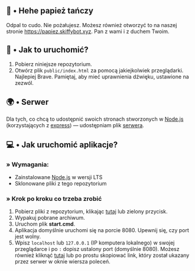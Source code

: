 ## 🧀 • Hehe papież tańczy
Odpal to cudo. Nie pożałujesz. Możesz również otworzyć to na naszej stronie https://papiez.skiffybot.xyz. Pan z wami i z duchem Twoim.

## 🍰 • Jak to uruchomić?
1. Pobierz niniejsze repozytorium.
2. Otwórz plik `public/index.html` za pomocą jakiejkolwiek przeglądarki. Najlepiej Brave. Pamiętaj, aby mieć uprawnienia dźwięku, ustawione na zezwól.

## 🌍 • Serwer
Dla tych, co chcą to udostępnić swoich stronach stworzonych w [Node.js](https://nodejs.org/en) (korzystających z [express](https://www.npmjs.com/package/express)) — udostępniam plik [serwera](https://papiez.skiffybot.xyz).

## 💻 • Jak uruchomić aplikacje?
### » Wymagania:
- Zainstalowane [Node.js](https://nodejs.org/en) w wersji LTS
- Sklonowane pliki z tego repozytorium

### » Krok po kroku co trzeba zrobić
1. Pobierz pliki z repozytorium, klikając [tutaj](https://github.com/sefinek24/papiez-tanczy/archive/refs/heads/main.zip) lub zielony przycisk.
2. Wypakuj pobrane archiwum.
3. Uruchom plik **start.cmd**.
4. Aplikacja domyślnie uruchomi się na porcie 8080. Upewnij się, czy port jest wolny.
5. Wpisz `localhost` lub `127.0.0.1` (IP komputera lokalnego) w swojej przeglądarce i po `:` dopisz ustalony port (domyślnie 8080). Możesz również kliknąć [tutaj](http://127.0.0.1:8080) lub po prostu skopiować link, który został ukazany przez serwer w oknie wiersza poleceń.